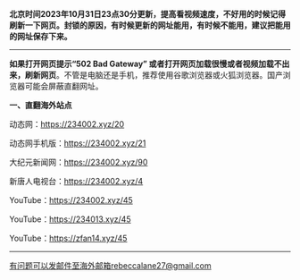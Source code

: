 **北京时间2023年10月31日23点30分更新，提高看视频速度，不好用的时候记得刷新一下网页。封锁的原因，有时候更新的网址能用，有时候不能用，建议把能用的网址保存下来。**

***

**如果打开网页提示“502 Bad Gateway” 或者打开网页加载很慢或者视频加载不出来，刷新网页**。不管是电脑还是手机，推荐使用谷歌浏览器或火狐浏览器。国产浏览器可能会屏蔽直翻网址。

**一、直翻海外站点**

动态网：https://234002.xyz/20

动态网手机版：https://234002.xyz/21

大纪元新闻网：https://234002.xyz/90

新唐人电视台：https://234002.xyz/4

YouTube：https://234002.xyz/45

YouTube：https://234013.xyz/45

YouTube：https://zfan14.xyz/45

***


有问题可以发邮件至海外邮箱rebeccalane27@gmail.com